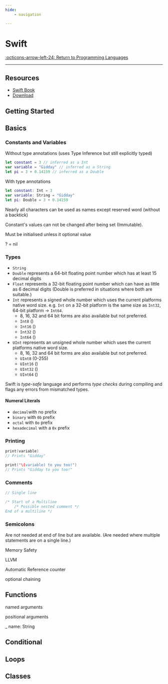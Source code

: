 ```yaml
---
hide:
    - navigation

---
```


# Swift

[:octicons-arrow-left-24: Return to Programming Languages](/Knowledge-Notebook/Programming-Languages/)

---

## Resources

- [Swift Book](https://docs.swift.org/swift-book/)
- [Download](https://www.swift.org/download)

## Getting Started

## Basics

### Constants and Variables

Without type annotations (uses Type Inference but still explicitly typed)

``` swift
let constant = 3 // inferred as a Int
var variable = "Gidday" // inferred as a String
let pi = 3 + 0.14159 // inferred as a Double
```

With type annotations

``` swift
let constant: Int = 3
var variable: String = "Gidday"
let pi: Double = 3 + 0.14159
```

Nearly all characters can be used as names except reserved word (without a backtick)

Constant's values can not be changed after being set (Immutable).

Must be initialised unless it optional value

? = nil

### Types

- `String`
- `Double` represents a 64-bit floating point number which has at least 15 decimal digits
- `Float` represents a 32-bit floating point number which can have as little as 6 decimal digits (Double is preferred in situations where both are suitable.)
- `Int` represents a signed whole number which uses the current platforms native word size. e.g. `Int` on a 32-bit platform is the same size as `Int32`, 64-bit platform -> `Int64`.
    -  8, 16, 32 and 64 bit forms are also available but not preferred.
    - `Int8` ()
    - `Int16` ()
    - `Int32` ()
    - `Int64` ()
- `UInt` represents an unsigned whole number which uses the current platforms native word size.
    -  8, 16, 32 and 64 bit forms are also available but not preferred.
    - `UInt8` (0-255)
    - `UInt16` ()
    - `UInt32` ()
    - `UInt64` ()

Swift is *type-safe* language and performs *type checks*  during compiling and flags any errors from mismatched types. 

#### Numeral Literals

- `decimal`with no prefix
- `binary` with `0b` prefix
- `octal` with `0o` prefix
- `hexadecimal` with a `0x` prefix

### Printing

``` swift
print(variable)
// Prints "Gidday"

print("\(variable) to you too!")
// Prints "Gidday to you too!"
```

### Comments

``` swift
// Single line

/* Start of a Multiline
    /* Possible nested comment */
End of a multiline */
```

### Semicolons

Are not needed at end of line but are available. (Are needed where multiple statements are on a single line.)

Memory Safety

LLVM

Automatic Reference counter

optional chaining

## Functions

named arguments

positional arguments

_ name: String

## Conditional

## Loops

## Classes

